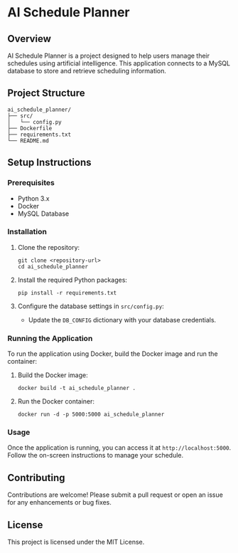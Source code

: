# AI Schedule Planner

## Overview
AI Schedule Planner is a project designed to help users manage their schedules using artificial intelligence. This application connects to a MySQL database to store and retrieve scheduling information.

## Project Structure
```
ai_schedule_planner/
├── src/
│   └── config.py
├── Dockerfile
├── requirements.txt
└── README.md
```

## Setup Instructions

### Prerequisites
- Python 3.x
- Docker
- MySQL Database

### Installation
1. Clone the repository:
   ```
   git clone <repository-url>
   cd ai_schedule_planner
   ```

2. Install the required Python packages:
   ```
   pip install -r requirements.txt
   ```

3. Configure the database settings in `src/config.py`:
   - Update the `DB_CONFIG` dictionary with your database credentials.

### Running the Application
To run the application using Docker, build the Docker image and run the container:
1. Build the Docker image:
   ```
   docker build -t ai_schedule_planner .
   ```

2. Run the Docker container:
   ```
   docker run -d -p 5000:5000 ai_schedule_planner
   ```

### Usage
Once the application is running, you can access it at `http://localhost:5000`. Follow the on-screen instructions to manage your schedule.

## Contributing
Contributions are welcome! Please submit a pull request or open an issue for any enhancements or bug fixes.

## License
This project is licensed under the MIT License.